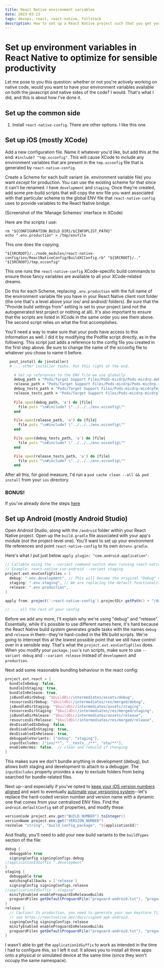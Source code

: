 ```yaml
---
title: React Native environment variables
date: 2023-03-23
tags: devops, react, react-native, fullstack
description: How to set up a React Native project such that you get your env vars where ever you're coding.
---
```


# Set up environment variables in React Native to optimize for sensible productivity

Let me pose to you this question: whether or not you're actively working on native code, would you want to have your environment variables available on both the javascript _and_ native sides of the code? I would. That's what I did, and this is about how I've done it. 

## Set up the common side
1. Install `react-native-config`. There are other options. I like this one.

## Set up iOS (mostly XCode)

Add a new configuration file. Name it whatever you'd like, but add this at the end: `#include? "tmp.xcconfig"`. This will cause XCode to include any environment variables that are present in the `tmp.xcconfig` file that is generated by `react-native-config`.

Create a Scheme for each built variant (ie. environment variable file) you want _except_ for production. You can use the existing scheme for that since it can't be renamed. I have `development` and `staging`. Once they're created, add some pre-build scripts that will copy the env file you want associated with that particular scheme to the global ENV file that `react-native-config` uses to provide variables to the React Native bridge.

(Screenshot of the 'Manage Schemes' interface in XCode)

Here are the scripts I use:

``` shell
rm "${CONFIGURATION_BUILD_DIR}/${INFOPLIST_PATH}"
echo ".env.production" > /tmp/envfile
```
This one does the copying.

``` shell
"${SRCROOT}/../node_modules/react-native-config/ios/ReactNativeConfig/BuildXCConfig.rb" "${SRCROOT}/.." "${SRCROOT}/tmp.xcconfig"
```
This one runs the `react-native-config` XCode-specific build commands to ensure those fancy variables are available to all your XCode-related dreams.

Do this for each Scheme, replacing `.env.production` with the full name of the environment variable file you have in your React Native client root folder (the one that's a level above your ios/ and android/ folders). *Be sure* that the "Provide build settings from" setting is set to your project (and not the autogenerated test project or nothing at all). It's also important to ensure that the scripts are listed in XCode in the same order you see them above. The second script relies on what the first accomplishes.

You'll need a way to make sure that your pods have access to this information as well. I did it by modifying the Podfile script directly, as in the following. This script just adds a reference to the config file you created in the first step above. Be sure to change the name of the xcconfig file to whatever you chose to name it before.

``` ruby
  post_install do |installer|
  # ... other installer tasks. Put this right at the end.

    # Set up references to the ENV file we use globally
    debug_path = "Pods/Target Support Files/Pods-micdrp/Pods-micdrp.debug.xcconfig"
    release_path = "Pods/Target Support Files/Pods-micdrp/Pods-micdrp.release.xcconfig"
    debug_tests_path = "Pods/Target Support Files/Pods-micdrp-micdrpTests/Pods-micdrp-micdrpTests.debug.xcconfig"
    release_tests_path = "Pods/Target Support Files/Pods-micdrp-micdrpTests/Pods-micdrp-micdrpTests.release.xcconfig"
    
    File.open(debug_path, 'a') do |file|
      file.puts "\n#include? \"../../../env.xcconfig\""
    end

    File.open(release_path, 'a') do |file|
      file.puts "\n#include? \"../../../env.xcconfig\""
    end

    File.open(debug_tests_path, 'a') do |file|
      file.puts "\n#include? \"../../../env.xcconfig\""
    end

    File.open(release_tests_path, 'a') do |file|
      file.puts "\n#include? \"../../../env.xcconfig\""
    end
```

After all this, for good measure, I'd run a `pod cache clean --all && pod install` from your `ios` directory.

### BONUS!

If you've already done the steps [here](https://ryer.io/learning/align-xcode-version-numbers)


## Set up Android (mostly Android Studio)

Open Android Studio, along with the `/android` folder within your React Native project. Open up the `build.gradle` file associated with your app's module (not the project-level one). You'll want to set up your environment file references and point `react-native-config` to its own `dotenv.gradle`.

Here's what I put just below `apply plugin: "com.android.application"`:

``` groovy
// Callable using the --variant command switch when running react-native run-android
// Example: react-native run-android --variant staging
project.ext.envConfigFiles = [
  debug: ".env.development", // This will become the original "Debug" mode
  staging: ".env.staging", // We are replacing the default functionality for the Debug variant here
  release: ".env.production",
]

apply from: project(':react-native-config').projectDir.getPath() + "/dotenv.gradle"

// ... all the rest of your config
```

Before we add any more, I'll explain why we're using "debug" and "release". Essentially, while it's possible to use different names here, it's hard because the React Native build system generates gradle tasks with the names `debug` and `release` in them--they're hard-coded in the RN build scripts. We're going to intercept this at the lowest possible point that we still have control over in a sensible way. That's what the `project.ext.envConfigFiles` does. When you modify your `package.json`'s run scripts, make sure to use `--variant debug` and `--variant release` instead of `development` and `production`.

Next add some reasonable bundling behaviour in the react config:

``` groovy
project.ext.react = {
  bundleInDebug: false,
  bundleInStaging: true,
  bundleInRelease: true,
  jsBundleDirDebug: "$buildDir/intermediates/assets/debug",
  resourcesDirDebug: "$buildDir/intermediates/res/merged/debug",
  jsBundleDirStaging: "$buildDir/intermediates/assets/staging",
  resourcesDirStaging: "$buildDir/intermediates/res/merged/staging",
  jsBundleDirRelease: "$buildDir/intermediates/assets/release",
  resourcesDirRelease: "$buildDir/intermediates/res/merged/release",
  devDisabledInDebug: false,
  devDisabledInStaging: true,
  devDisabledInRelease: true,
  debuggableVariants: ["debug", "staging"],
  inputExcludes: ["ios/**", "__tests__/**", "ota/**"],
  enableHermes: false,  // clean and rebuild if changing
}
```

This makes sure we don't bundle anything in development (debug), but allows both staging and development to attach to a debugger. The `inputExcludes` property provides a way to exclude folders from being searched for bundle-related files.

Next up--and especially if you've opted to [keep your iOS version numbers aligned](https://ryer.io/learning/align-xcode-version-numbers.html) and want to eventually [automate your versioning system](https://ryer.io/learning/automate-your-version-numbers.html)--let's replace the hard-coded version number and version name with a dynamic one that comes from your centralized ENV files. Find the `android.defaultConfig` set of properties, and modify these:

``` groovy
versionCode project.env.get("BUILD_NUMBER").toInteger()
versionName project.env.get("VERSION_NUMBER")
resValue "string", "build_config_package", "${applicationId}"
```

And finally, you'll need to add your new build variants to the `buildTypes` section of the file:

``` groovy 
debug {
  debuggable true
  signingConfig signingConfigs.debug
//applicationIdSuffix ".development"
}
staging {
  debuggable true
  matchingFallbacks = ['release']
  signingConfig signingConfigs.release
//applicationIdSuffix ".staging"
  minifyEnabled enableProguardInReleaseBuilds
  proguardFiles getDefaultProguardFile("proguard-android.txt"), "proguard-rules.pro"
}
release {
  // Caution! In production, you need to generate your own keystore file.
  // see https://reactnative.dev/docs/signed-apk-android.
  signingConfig signingConfigs.release
  minifyEnabled enableProguardInReleaseBuilds
  proguardFiles getDefaultProguardFile("proguard-android.txt"), "proguard-rules.pro"
}
```

I wasn't able to get the `applicationIdSuffix` to work as intended in the time I had to configure this, so I left it out. It allows you to install all three apps onto a physical or simulated device at the same time (since they won't occupy the same namespace).